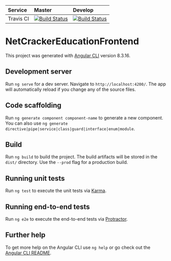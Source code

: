 | Service   |      Master      |  Develop |
|:----------|:---------------- |:---------|
| Travis CI |  [![Build Status](https://travis-ci.com/NetCrackerEducation-Team2/Front-end.svg?branch=master)](https://travis-ci.com/NetCrackerEducation-Team2/Front-end)   | [![Build Status](https://travis-ci.com/NetCrackerEducation-Team2/Front-end.svg?branch=dev)](https://travis-ci.com/NetCrackerEducation-Team2/Front-end) |

# NetCrackerEducationFrontend

This project was generated with [Angular CLI](https://github.com/angular/angular-cli) version 8.3.16.

## Development server

Run `ng serve` for a dev server. Navigate to `http://localhost:4200/`. The app will automatically reload if you change any of the source files.

## Code scaffolding

Run `ng generate component component-name` to generate a new component. You can also use `ng generate directive|pipe|service|class|guard|interface|enum|module`.

## Build

Run `ng build` to build the project. The build artifacts will be stored in the `dist/` directory. Use the `--prod` flag for a production build.

## Running unit tests

Run `ng test` to execute the unit tests via [Karma](https://karma-runner.github.io).

## Running end-to-end tests

Run `ng e2e` to execute the end-to-end tests via [Protractor](http://www.protractortest.org/).

## Further help

To get more help on the Angular CLI use `ng help` or go check out the [Angular CLI README](https://github.com/angular/angular-cli/blob/master/README.md).
